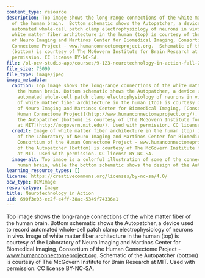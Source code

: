 ```yaml
---
content_type: resource
description: Top image shows the long-range connections of the white matter fiber
  of the human brain.  Bottom schematic shows the Autopatcher, a device used to record
  automated whole-cell patch clamp electrophysiology of neurons in vivo. Image of
  white matter fiber architecture in the human (top) is courtesy of the Laboratory
  of Neuro Imaging and Martinos Center for Biomedical Imaging, Consortium of the Human
  Connectome Project - www.humanconnectomeproject.org.  Schematic of the Autopatcher
  (bottom) is courtesy of The McGovern Institute for Brain Research at MIT. Used with
  permission. CC license BY-NC-SA.
file: /ol-ocw-studio-app/courses/9-123-neurotechnology-in-action-fall-2014/690f3e03ec2fe4ff38ac5349f74336a1_9-123f14.jpg
file_size: 75099
file_type: image/jpeg
image_metadata:
  caption: Top image shows the long-range connections of the white matter fiber of
    the human brain. Bottom schematic shows the Autopatcher, a device used to record
    automated whole-cell patch clamp electrophysiology of neurons in vivo. (Image
    of white matter fiber architecture in the human (top) is courtesy of the Laboratory
    of Neuro Imaging and Martinos Center for Biomedical Imaging, [Consortium of the
    Human Connectome Project](http://www.humanconnectomeproject.org/). Schematic of
    the Autopatcher (bottom) is courtesy of [The McGovern Institute for Brain Research
    at MIT](http://mcgovern.mit.edu/). Used with permission. CC license BY-NC-SA.)
  credit: Image of white matter fiber architecture in the human (top) is courtesy
    of the Laboratory of Neuro Imaging and Martinos Center for Biomedical Imaging,
    Consortium of the Human Connectome Project - www.humanconnectomeproject.org. Schematic
    of the Autopatcher (bottom) is courtesy of The McGovern Institute for Brain Research
    at MIT. Used with permission. CC license BY-NC-SA.
  image-alt: Top image is a colorful illustration of some of the connections in the
    human brain, while the bottom schematic shows the design of the Autopatcher apparatus.
learning_resource_types: []
license: https://creativecommons.org/licenses/by-nc-sa/4.0/
ocw_type: OCWImage
resourcetype: Image
title: Neurotechnology in Action
uid: 690f3e03-ec2f-e4ff-38ac-5349f74336a1
---
```

Top image shows the long-range connections of the white matter fiber of the human brain.  Bottom schematic shows the Autopatcher, a device used to record automated whole-cell patch clamp electrophysiology of neurons in vivo. Image of white matter fiber architecture in the human (top) is courtesy of the Laboratory of Neuro Imaging and Martinos Center for Biomedical Imaging, Consortium of the Human Connectome Project - www.humanconnectomeproject.org.  Schematic of the Autopatcher (bottom) is courtesy of The McGovern Institute for Brain Research at MIT. Used with permission. CC license BY-NC-SA.